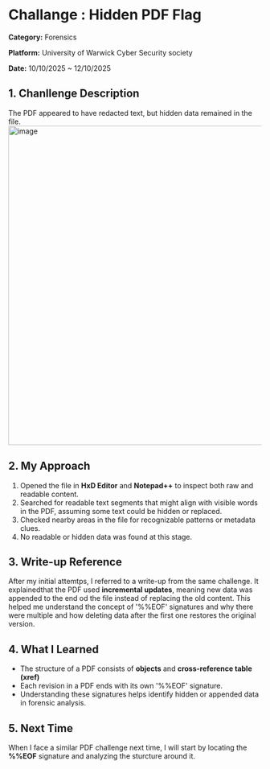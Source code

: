 # Challange : Hidden PDF Flag  

**Category:** Forensics  

**Platform:** University of Warwick Cyber Security society  

**Date:** 10/10/2025 ~ 12/10/2025

## 1. Chanllenge Description 
The PDF appeared to have redacted text, but hidden data remained in the file. 
<img width="559" height="635" alt="image" src="https://github.com/user-attachments/assets/71728071-7a29-454a-803c-ad0eac807218" />

## 2. My Approach 
1. Opened the file in **HxD Editor** and **Notepad++** to inspect both raw and readable content. 
2. Searched for readable text segments that might align with visible words in the PDF, assuming some text could be hidden or replaced. 
3. Checked nearby areas in the file for recognizable patterns or metadata clues.
4. No readable or hidden data was found at this stage.

## 3. Write-up Reference
After my initial attemtps, I referred to a write-up from the same challenge.
It explainedthat the PDF used **incremental updates**, meaning new data was appended to the end od the file instead of replacing the old content.
This helped me understand the concept of '%%EOF' signatures and why there were multiple and how deleting data after the first one restores the original version. 

## 4. What I Learned
- The structure of a PDF consists of **objects** and **cross-reference table (xref)**
- Each revision in a PDF ends with its own '%%EOF' signature.
- Understanding these signatures helps identify hidden or appended data in forensic analysis.

## 5. Next Time 
When I face a similar PDF challenge next time, I will start by locating the **%%EOF** signature and analyzing the sturcture around it. 
